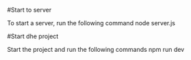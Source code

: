 #Start to server 

To start a server, run the following command node server.js

#Start dhe project

Start the project and run the following commands
npm run dev
